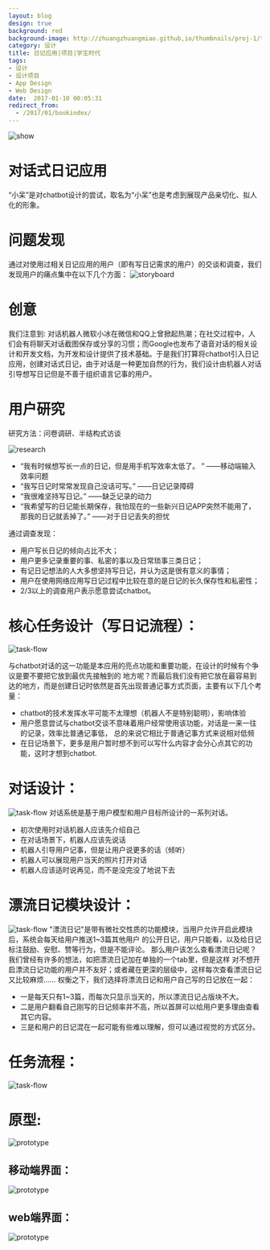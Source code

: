 ```yaml
---
layout: blog
design: true
background: red
background-image: http://zhuangzhuangmiao.github,io/thumbnails/proj-1/thumb.jpg
category: 设计
title: 日记应用|项目|学生时代
tags:
- 设计
- 设计项目
- App Design
- Web Design
date:  2017-01-10 00:05:31
redirect_from:
  - /2017/01/bookindex/
---
```


![show](../thumbnails/proj-1/show.png)
# 对话式日记应用

“小呆”是对chatbot设计的尝试，取名为“小呆”也是考虑到展现产品亲切化、拟人化的形象。

# 问题发现

通过对使用过相关日记应用的用户（即有写日记需求的用户）的交谈和调查，我们发现用户的痛点集中在以下几个方面：
![storyboard](../thumbnails/proj-1/storyboard.png)


# 创意

我们注意到: 对话机器人微软小冰在微信和QQ上曾掀起热潮；在社交过程中，人们会有将聊天对话截图保存或分享的习惯；而Google也发布了语音对话的相关设计和开发文档，为开发和设计提供了技术基础。于是我们打算将chatbot引入日记应用，创建对话式日记，由于对话是一种更加自然的行为，我们设计由机器人对话引导想写日记但是不善于组织语言记事的用户。

# 用户研究

研究方法：问卷调研、半结构式访谈

![research](../thumbnails/proj-1/research.png)

* “我有时候想写长一点的日记，但是用手机写效率太低了。 ”    ——移动端输入效率问题
* “我写日记时常常发现自己没话可写。”    ——日记记录障碍
* “我很难坚持写日记。”    ——缺乏记录的动力
* “我希望写的日记能长期保存，我怕现在的一些新兴日记APP突然不能用了，那我的日记就丢掉了。”    ——对于日记丢失的担忧

通过调查发现：
* 用户写长日记的倾向占比不大；
* 用户更多记录重要的事、私密的事以及日常琐事三类日记；
* 有记日记想法的人大多想坚持写日记，并认为这是很有意义的事情；
* 用户在使用网络应用写日记过程中比较在意的是日记的长久保存性和私密性；
* 2/3以上的调查用户表示愿意尝试chatbot。

# 核心任务设计（写日记流程）：

![task-flow](../thumbnails/proj-1/core-task.png)

与chatbot对话的这一功能是本应用的亮点功能和重要功能，在设计的时候有个争议是要不要把它放到最优先接触到的
地方呢？而最后我们没有把它放在最容易到达的地方，而是创建日记时依然是首先出现普通记事方式页面，主要有以下几个考量：
* chatbot的技术发挥水平可能不太理想（机器人不是特别聪明），影响体验
* 用户愿意尝试与chatbot交谈不意味着用户经常使用该功能，对话是一来一往的记录，效率比普通记事低，
总的来说它相比于普通记事方式来说相对低频
* 在日记场景下，更多是用户暂时想不到可以写什么内容才会分心点其它的功能，这时才想到chatbot.

# 对话设计：

![task-flow](../thumbnails/proj-1/chatbot.png)
对话系统是基于用户模型和用户目标所设计的一系列对话。
* 初次使用时对话机器人应该先介绍自己
* 在对话场景下，机器人应该先说话
* 机器人引导用户记事，但是让用户说更多的话（倾听）
* 机器人可以展现用户当天的照片打开对话
* 机器人应该适时说再见，而不是没完没了地说下去

# 漂流日记模块设计：

![task-flow](../thumbnails/proj-1/drift.png)
"漂流日记"是带有微社交性质的功能模块，当用户允许开启此模块后，系统会每天给用户推送1~3篇其他用户
的公开日记，用户只能看，以及给日记标注鼓励、安慰、赞等行为，但是不能评论。
那么用户该怎么查看漂流日记呢？我们曾经有许多的想法，如把漂流日记加在单独的一个tab里，但是这样
对不想开启漂流日记功能的用户并不友好；或者藏在更深的层级中，这样每次查看漂流日记又比较麻烦……
权衡之下，我们选择将漂流日记和用户自己写的日记放在一起：
* 一是每天只有1~3篇，而每次只显示当天的，所以漂流日记占版块不大。
* 二是用户翻看自己刚写的日记频率并不高，所以首屏可以给用户更多理由查看其它内容。
* 三是和用户的日记混在一起可能有些难以理解，但可以通过视觉的方式区分。


# 任务流程：

![task-flow](../thumbnails/proj-1/task-flow.png)

# 原型:

![prototype](../thumbnails/proj-1/prototype.png)

## 移动端界面：

![prototype](../thumbnails/proj-1/output-app.png)

## web端界面：

![prototype](../thumbnails/proj-1/output-web.png)

